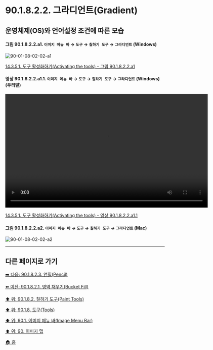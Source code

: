 # 90.1.8.2.2. 그라디언트(Gradient)
## 운영체제(OS)와 언어설정 조건에 따른 모습
<a id="90-01-08-02-02-a1"></a>

#### 그림 90.1.8.2.2.a1. `이미지 메뉴 바` → `도구` → `칠하기 도구` → `그라디언트` (Windows)
![90-01-08-02-02-a1](https://github.com/wonder13662/gimp/assets/15767104/69c30956-0efd-4cfd-bd31-9585e6d7ec70)

[14.3.5.1. 도구 활성화하기(Activating the tools) - 그림 90.1.8.2.2.a1](./14-03-05-01-activating_the_tool.md#90-01-08-02-02-a1)

<a id="90-01-08-02-02-a1-01"></a>

#### 영상 90.1.8.2.2.a1.1. `이미지 메뉴 바` → `도구` → `칠하기 도구` → `그라디언트` (Windows) (우리말)
<video controls="controls" width="640" height="360" src="https://github.com/wonder13662/gimp/assets/15767104/c854af49-fdfe-43d5-a3f4-0e5f33279e78"></video>

[14.3.5.1. 도구 활성화하기(Activating the tools) - 영상 90.1.8.2.2.a1.1](./14-03-05-01-activating_the_tool.md#90-01-08-02-02-a1-01)

<a id="90-01-08-02-02-a2"></a>

#### 그림 90.1.8.2.2.a2. `이미지 메뉴 바` → `도구` → `칠하기 도구` → `그라디언트` (Mac)
![90-01-08-02-02-a2](https://github.com/wonder13662/gimp/assets/15767104/b78d34a0-b44b-46d1-bb1e-e89d70d57872)

***

## 다른 페이지로 가기

[➡️ 다음: 90.1.8.2.3. 연필(Pencil)](./90-01-08-02-03-pencil.md)

[⬅️ 이전: 90.1.8.2.1. 영역 채우기(Bucket Fill)](./90-01-08-02-01-bucket_fill.md)

[⬆️ 위: 90.1.8.2. 칠하기 도구(Paint Tools)](./90-01-08-02-00-paint_tools.md)

[⬆️ 위: 90.1.8. 도구(Tools)](./90-01-08-00-tools.md)

[⬆️ 위: 90.1. 이미지 메뉴 바(Image Menu Bar)](./90-01-00-image-menu-bar.md)

[⬆️ 위: 90. 이미지 맵](./90-00-image-map.md)

[🏠 홈](./00-home.md)
